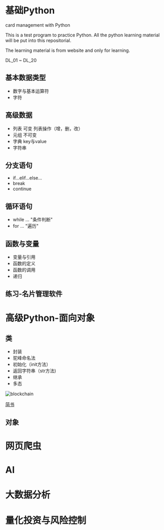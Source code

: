 # 基础Python

card management with Python

This is a test program to practice Python. All the python learning material will be put into this repositorial.

The learning material is from website and only for learning.

DL_01 ~ DL_20

## 基本数据类型

* 数字与基本运算符
* 字符

## 高级数据

* 列表
    可变
    列表操作（增，删，改）
* 元组
    不可变
* 字典
    key与value
* 字符串

## 分支语句

* if...elif...else...
* break
* continue

## 循环语句

* while ... "条件判断"
* for ... "遍历"

## 函数与变量

* 变量与引用
* 函数的定义
* 函数的调用
* 递归

## 练习-名片管理软件

# 高级Python-面向对象


## 类

* 封装
* 驼峰命名法
* 初始化（init方法）
* 返回字符串（str方法)
* 继承
* 多态

![blockchain](https://ss0.bdstatic.com/70cFvHSh_Q1YnxGkpoWK1HF6hhy/it/)

[简书](http://jianshu.com)

## 对象

# 网页爬虫

# AI

# 大数据分析

# 量化投资与风险控制

